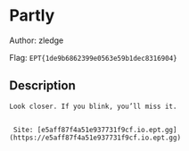 # Partly
Author: zledge

Flag: `EPT{1de9b6862399e0563e59b1dec8316904}`
## Description
```
Look closer. If you blink, you’ll miss it. 


 Site: [e5aff87f4a51e937731f9cf.io.ept.gg](https://e5aff87f4a51e937731f9cf.io.ept.gg)
```

